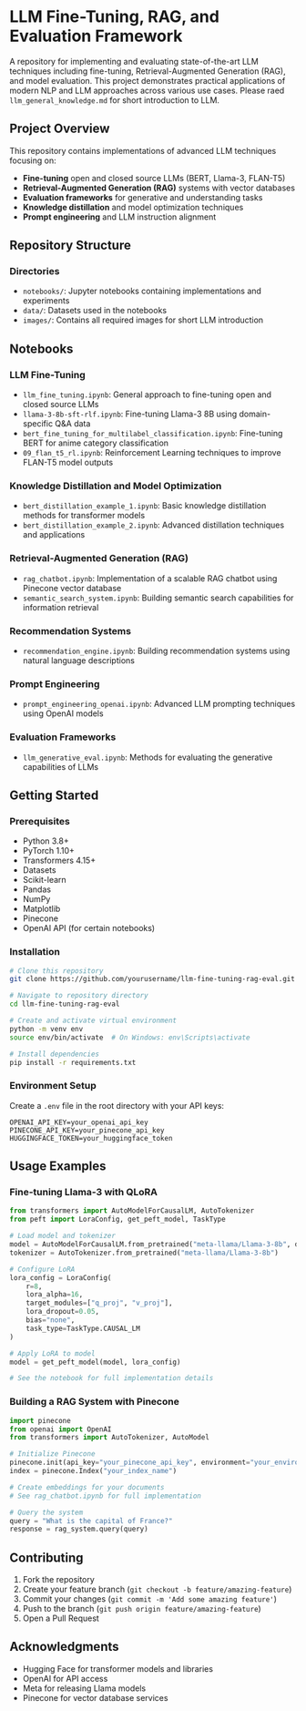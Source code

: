 # LLM Fine-Tuning, RAG, and Evaluation Framework

A  repository for implementing and evaluating state-of-the-art LLM techniques including fine-tuning, Retrieval-Augmented Generation (RAG), and model evaluation. This project demonstrates practical applications of modern NLP and LLM approaches across various use cases. Please raed `llm_general_knowledge.md` for short introduction to LLM.

## Project Overview

This repository contains implementations of advanced LLM techniques focusing on:

- **Fine-tuning** open and closed source LLMs (BERT, Llama-3, FLAN-T5)
- **Retrieval-Augmented Generation (RAG)** systems with vector databases
- **Evaluation frameworks** for generative and understanding tasks
- **Knowledge distillation** and model optimization techniques
- **Prompt engineering** and LLM instruction alignment

## Repository Structure

### Directories
* `notebooks/`: Jupyter notebooks containing implementations and experiments
* `data/`: Datasets used in the notebooks
* `images/`: Contains all required images for short LLM introduction
  

## Notebooks

### LLM Fine-Tuning

* `llm_fine_tuning.ipynb`: General approach to fine-tuning open and closed source LLMs
* `llama-3-8b-sft-rlf.ipynb`: Fine-tuning Llama-3 8B using domain-specific Q&A data
* `bert_fine_tuning_for_multilabel_classification.ipynb`: Fine-tuning BERT for anime category classification
* `09_flan_t5_rl.ipynb`: Reinforcement Learning techniques to improve FLAN-T5 model outputs

### Knowledge Distillation and Model Optimization

* `bert_distillation_example_1.ipynb`: Basic knowledge distillation methods for transformer models
* `bert_distillation_example_2.ipynb`: Advanced distillation techniques and applications

### Retrieval-Augmented Generation (RAG)

* `rag_chatbot.ipynb`: Implementation of a scalable RAG chatbot using Pinecone vector database
* `semantic_search_system.ipynb`: Building semantic search capabilities for information retrieval

### Recommendation Systems

* `recommendation_engine.ipynb`: Building recommendation systems using natural language descriptions

### Prompt Engineering

* `prompt_engineering_openai.ipynb`: Advanced LLM prompting techniques using OpenAI models

### Evaluation Frameworks

* `llm_generative_eval.ipynb`: Methods for evaluating the generative capabilities of LLMs

## Getting Started

### Prerequisites

- Python 3.8+
- PyTorch 1.10+
- Transformers 4.15+
- Datasets
- Scikit-learn
- Pandas
- NumPy
- Matplotlib
- Pinecone
- OpenAI API (for certain notebooks)

### Installation

```bash
# Clone this repository
git clone https://github.com/yourusername/llm-fine-tuning-rag-eval.git

# Navigate to repository directory
cd llm-fine-tuning-rag-eval

# Create and activate virtual environment
python -m venv env
source env/bin/activate  # On Windows: env\Scripts\activate

# Install dependencies
pip install -r requirements.txt
```

### Environment Setup

Create a `.env` file in the root directory with your API keys:

```
OPENAI_API_KEY=your_openai_api_key
PINECONE_API_KEY=your_pinecone_api_key
HUGGINGFACE_TOKEN=your_huggingface_token
```

## Usage Examples

### Fine-tuning Llama-3 with QLoRA

```python
from transformers import AutoModelForCausalLM, AutoTokenizer
from peft import LoraConfig, get_peft_model, TaskType

# Load model and tokenizer
model = AutoModelForCausalLM.from_pretrained("meta-llama/Llama-3-8b", device_map="auto")
tokenizer = AutoTokenizer.from_pretrained("meta-llama/Llama-3-8b")

# Configure LoRA
lora_config = LoraConfig(
    r=8,
    lora_alpha=16,
    target_modules=["q_proj", "v_proj"],
    lora_dropout=0.05,
    bias="none",
    task_type=TaskType.CAUSAL_LM
)

# Apply LoRA to model
model = get_peft_model(model, lora_config)

# See the notebook for full implementation details
```

### Building a RAG System with Pinecone

```python
import pinecone
from openai import OpenAI
from transformers import AutoTokenizer, AutoModel

# Initialize Pinecone
pinecone.init(api_key="your_pinecone_api_key", environment="your_environment")
index = pinecone.Index("your_index_name")

# Create embeddings for your documents
# See rag_chatbot.ipynb for full implementation

# Query the system
query = "What is the capital of France?"
response = rag_system.query(query)
```

## Contributing

1. Fork the repository
2. Create your feature branch (`git checkout -b feature/amazing-feature`)
3. Commit your changes (`git commit -m 'Add some amazing feature'`)
4. Push to the branch (`git push origin feature/amazing-feature`)
5. Open a Pull Request


## Acknowledgments

* Hugging Face for transformer models and libraries
* OpenAI for API access
* Meta for releasing Llama models
* Pinecone for vector database services
